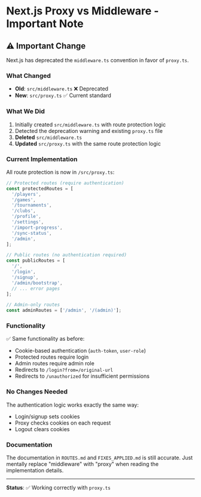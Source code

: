 # Next.js Proxy vs Middleware - Important Note

## ⚠️ Important Change

Next.js has deprecated the `middleware.ts` convention in favor of `proxy.ts`.

### What Changed

- **Old**: `src/middleware.ts` ❌ Deprecated
- **New**: `src/proxy.ts` ✅ Current standard

### What We Did

1. Initially created `src/middleware.ts` with route protection logic
2. Detected the deprecation warning and existing `proxy.ts` file
3. **Deleted** `src/middleware.ts`
4. **Updated** `src/proxy.ts` with the same route protection logic

### Current Implementation

All route protection is now in `/src/proxy.ts`:

```typescript
// Protected routes (require authentication)
const protectedRoutes = [
  '/players',
  '/games',
  '/tournaments',
  '/clubs',
  '/profile',
  '/settings',
  '/import-progress',
  '/sync-status',
  '/admin',
];

// Public routes (no authentication required)
const publicRoutes = [
  '/',
  '/login',
  '/signup',
  '/admin/bootstrap',
  // ... error pages
];

// Admin-only routes
const adminRoutes = ['/admin', '/(admin)'];
```

### Functionality

✅ Same functionality as before:

- Cookie-based authentication (`auth-token`, `user-role`)
- Protected routes require login
- Admin routes require admin role
- Redirects to `/login?from=/original-url`
- Redirects to `/unauthorized` for insufficient permissions

### No Changes Needed

The authentication logic works exactly the same way:

- Login/signup sets cookies
- Proxy checks cookies on each request
- Logout clears cookies

### Documentation

The documentation in `ROUTES.md` and `FIXES_APPLIED.md` is still accurate. Just mentally replace "middleware" with "proxy" when reading the implementation details.

---

**Status**: ✅ Working correctly with `proxy.ts`
